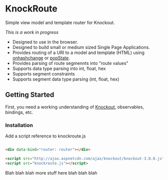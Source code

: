 # KnockRoute

Simple view model and template router for Knockout.

*This is a work in progress*

- Designed to use in the browser.
- Designed to build small or medium sized Single Page Applications.
- Provides routing of a URI to a model and template (HTML) using [onhashchange](https://developer.mozilla.org/en-US/docs/Web/API/Window.onhashchange) or [popState](https://developer.mozilla.org/en-US/docs/Web/API/Window.onpopstate).
- Provides parsing of route segmennts into "route values"
 - Supports data type parsing into int, float, hex
 - Supports segment constraints
 - Supports segment data type parsing (int, float, hex)

## Getting Started

First, you need a working understanding of [Knockout](http://knockoutjs.com/), observables, bindings, etc.

### Installation

Add a script reference to knockroute.js

```html

<div data-bind="router: router"></div>

<script src="http://ajax.aspnetcdn.com/ajax/knockout/knockout-3.0.0.js"></script>
<script src="knockroute.js"></script>

```

Blah blah blah more stuff here blah blah blah

